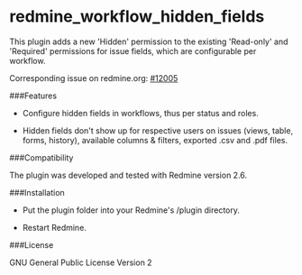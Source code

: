 redmine_workflow_hidden_fields
==============================

This plugin adds a new 'Hidden' permission to the existing 'Read-only' and 'Required' permissions for issue fields, which are configurable per workflow.

Corresponding issue on redmine.org: [#12005](http://www.redmine.org/issues/12005)


###Features

- Configure hidden fields in workflows, thus per status and roles.

- Hidden fields don't show up for respective users on issues (views, table, forms, history), available columns & filters, exported .csv and .pdf files.


###Compatibility

The plugin was developed and tested with Redmine version 2.6.


###Installation

- Put the plugin folder into your Redmine's /plugin directory.

- Restart Redmine.


###License

GNU General Public License Version 2

